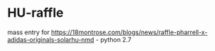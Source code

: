 # HU-raffle
mass entry for https://18montrose.com/blogs/news/raffle-pharrell-x-adidas-originals-solarhu-nmd - python 2.7
